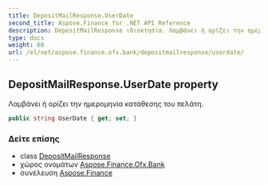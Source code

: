 ```yaml
---
title: DepositMailResponse.UserDate
second_title: Aspose.Finance for .NET API Reference
description: DepositMailResponse ιδιοκτησία. Λαμβάνει ή ορίζει την ημερομηνία κατάθεσης του πελάτη.
type: docs
weight: 60
url: /el/net/aspose.finance.ofx.bank/depositmailresponse/userdate/
---
```

## DepositMailResponse.UserDate property

Λαμβάνει ή ορίζει την ημερομηνία κατάθεσης του πελάτη.

```csharp
public string UserDate { get; set; }
```

### Δείτε επίσης

* class [DepositMailResponse](../)
* χώρος ονομάτων [Aspose.Finance.Ofx.Bank](../../depositmailresponse/)
* συνέλευση [Aspose.Finance](../../../)


